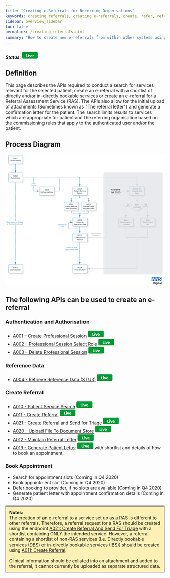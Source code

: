 ```yaml
---
title: "Creating e-Referrals for Referring Organisations"
keywords: creating referrals, creating e-referrals, create, refer, referring
sidebar: overview_sidebar
toc: false
permalink: /creating_referrals.html
summary: "How to create new e-referrals from within other systems using the e-RS integration APIs"
---
```


##### Status: ![Live](images/icons/api_live.png)

## Definition

This page describes the APIs required to conduct a search for services relevant for the selected patient, create an e-referral with a shortlist of directly and/or in-directly bookable services or create an e-referral for a Referral Assessment Service (RAS). The APIs also allow for the initial upload of attachments (Sometimes known as "The referral letter") and generate a confirmation letter for the patient. The search limits results to services which are appropriate for patient and the referring organisation based on the commissioning rules that apply to the authenticated user and/or the patient.

## Process Diagram

![Creating Referrals](images/explore/creating_referrals.png)

## The following APIs can be used to create an e-referral

### Authentication and Authorisation
* [A001 – Create Professional Session](explore_endpoint_a001.html) ![Live](images/icons/api_live.png)
* [A002 – Professional Session Select Role](explore_endpoint_a002.html) ![Live](images/icons/api_live.png)
* [A003 – Delete Professional Session](explore_endpoint_a003.html) ![Live](images/icons/api_live.png)

### Reference Data
* [A004 - Retrieve Reference Data (STU3)](explore_endpoint_a004.html) ![Live](images/icons/api_live.png)

### Create Referral
* [A010 - Patient Service Search](explore_endpoint_a010.html) ![Live](images/icons/api_live.png)
* [A011 - Create Referral](explore_endpoint_a011.html) ![Live](images/icons/api_live.png)
* [A021 - Create Referral and Send for Triage](explore_endpoint_a021.html) ![Live](images/icons/api_live.png)
* [A020 - Upload File To Document Store](explore_endpoint_a020.html) ![Live](images/icons/api_live.png)
* [A012 - Maintain Referral Letter](explore_endpoint_a012.html) ![Live](images/icons/api_live.png)
* [A019 - Generate Patient Letter](explore_endpoint_a019.html) ![Live](images/icons/api_live.png) with shortlist and details of how to book an appointment.

### Book Appointment
* Search for appointment slots (Coming in Q4 2020)
* Book appointment slot (Coming in Q4 2020)
* Defer booking to provider, if no slots are available (Coming in Q4 2020)
* Generate patient letter with appointment confirmation details (Coming in Q4 2020)

<div style="border: 2px solid #888888; padding: 10px; background: #fff1b5;">
<b>Notes:</b><br>
The creation of an e-referral to a service set up as a RAS is different to other referrals. Therefore, a referral request for a RAS should be created using the endpoint <a href="/explore_endpoint_a021.html">A021: Create Referral And Send For Triage</a> with a shortlist containing ONLY the intended service. However, a referral containing a shortlist of non-RAS services (I.e. Directly bookable services (DBS) or in-directly bookable services (IBS)) should be created using <a href="/explore_endpoint_a011.html">A011: Create Referral</a>.
<br>
<br>
Clinical information should be collated into an attachment and added to the referral, it cannot currently be uploaded as separate structured data.   
</div> 
